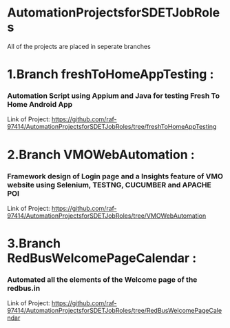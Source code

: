 # AutomationProjectsforSDETJobRoles
All of the projects are placed in seperate branches 

# 1.Branch freshToHomeAppTesting : 
### Automation Script using Appium and Java for testing Fresh To Home Android App
Link of Project: https://github.com/raf-97414/AutomationProjectsforSDETJobRoles/tree/freshToHomeAppTesting

# 2.Branch VMOWebAutomation : 
### Framework design of Login page and a Insights feature of VMO website using Selenium, TESTNG, CUCUMBER and APACHE POI
Link of Project: https://github.com/raf-97414/AutomationProjectsforSDETJobRoles/tree/VMOWebAutomation

# 3.Branch RedBusWelcomePageCalendar : 
### Automated all the elements of the Welcome page of the redbus.in 
Link of Project: https://github.com/raf-97414/AutomationProjectsforSDETJobRoles/tree/RedBusWelcomePageCalendar
